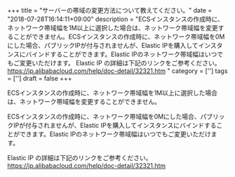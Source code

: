 +++
title = "サーバーの帯域の変更方法について教えてください。"
date = "2018-07-28T16:14:11+09:00"
description = "ECSインスタンスの作成時に、ネットワーク帯域幅を1M以上に選択した場合は、ネットワーク帯域幅を変更することができません。ECSインスタンスの作成時に、ネットワーク帯域幅を0Mにした場合、パブリックIPが付与されませんが、Elastic IPを購入してインスタンスにバインドすることができます。Elastic IPのネットワーク帯域幅はいつでもご変更いただけます。 Elastic IP の詳細は下記のリンクをご参考ください。https://jp.alibabacloud.com/help/doc-detail/32321.htm "
category = ['']
tags = ['']
draft = false
+++

ECSインスタンスの作成時に、ネットワーク帯域幅を1M以上に選択した場合は、ネットワーク帯域幅を変更することができません。

ECSインスタンスの作成時に、ネットワーク帯域幅を0Mにした場合、パブリックIPが付与されませんが、Elastic IPを購入してインスタンスにバインドすることができます。Elastic IPのネットワーク帯域幅はいつでもご変更いただけます。
 
Elastic IP の詳細は下記のリンクをご参考ください。
https://jp.alibabacloud.com/help/doc-detail/32321.htm
 
